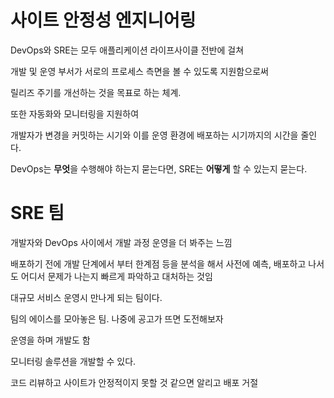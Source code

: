 # 사이트 안정성 엔지니어링

DevOps와 SRE는 모두 애플리케이션 라이프사이클 전반에 걸쳐 

개발 및 운영 부서가 서로의 프로세스 측면을 볼 수 있도록 지원함으로써 

릴리즈 주기를 개선하는 것을 목표로 하는 체계.

또한 자동화와 모니터링을 지원하여 

개발자가 변경을 커밋하는 시기와 이를 운영 환경에 배포하는 시기까지의 시간을 줄인다.

DevOps는 **무엇**을 수행해야 하는지 묻는다면, SRE는 **어떻게** 할 수 있는지 묻는다.

# SRE 팀
개발자와 DevOps 사이에서 개발 과정 운영을 더 봐주는 느낌

배포하기 전에 개발 단계에서 부터 한계점 등을 분석을 해서 사전에 예측, 배포하고 나서도 어디서 문제가 나는지 빠르게 파악하고 대처하는 것임

대규모 서비스 운영시 만나게 되는 팀이다.

팀의 에이스를 모아놓은 팀. 나중에 공고가 뜨면 도전해보자 

운영을 하며 개발도 함

모니터링 솔루션을 개발할 수 있다. 

코드 리뷰하고 사이트가 안정적이지 못할 것 같으면 알리고 배포 거절